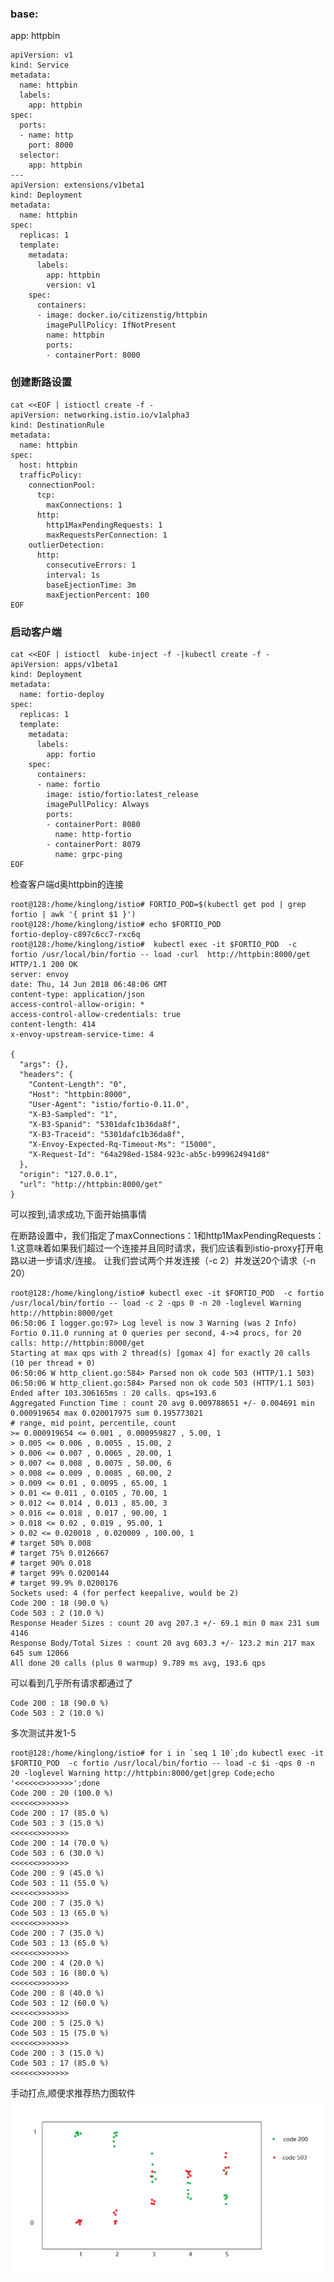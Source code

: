 ### base:

app: httpbin

```
apiVersion: v1
kind: Service
metadata:
  name: httpbin
  labels:
    app: httpbin
spec:
  ports:
  - name: http
    port: 8000
  selector:
    app: httpbin
---
apiVersion: extensions/v1beta1
kind: Deployment
metadata:
  name: httpbin
spec:
  replicas: 1
  template:
    metadata:
      labels:
        app: httpbin
        version: v1
    spec:
      containers:
      - image: docker.io/citizenstig/httpbin
        imagePullPolicy: IfNotPresent
        name: httpbin
        ports:
        - containerPort: 8000
```

### 创建断路设置

```
cat <<EOF | istioctl create -f -
apiVersion: networking.istio.io/v1alpha3
kind: DestinationRule
metadata:
  name: httpbin
spec:
  host: httpbin
  trafficPolicy:
    connectionPool:
      tcp:
        maxConnections: 1
      http:
        http1MaxPendingRequests: 1
        maxRequestsPerConnection: 1
    outlierDetection:
      http:
        consecutiveErrors: 1
        interval: 1s
        baseEjectionTime: 3m
        maxEjectionPercent: 100
EOF

```

### 启动客户端

```
cat <<EOF | istioctl  kube-inject -f -|kubectl create -f -
apiVersion: apps/v1beta1
kind: Deployment
metadata:
  name: fortio-deploy
spec:
  replicas: 1
  template:
    metadata:
      labels:
        app: fortio
    spec:
      containers:
      - name: fortio
        image: istio/fortio:latest_release
        imagePullPolicy: Always
        ports:
        - containerPort: 8080
          name: http-fortio
        - containerPort: 8079
          name: grpc-ping
EOF

```

检查客户端d奥httpbin的连接

```
root@128:/home/kinglong/istio# FORTIO_POD=$(kubectl get pod | grep fortio | awk '{ print $1 }')
root@128:/home/kinglong/istio# echo $FORTIO_POD
fortio-deploy-c897c6cc7-rxc6q
root@128:/home/kinglong/istio#  kubectl exec -it $FORTIO_POD  -c fortio /usr/local/bin/fortio -- load -curl  http://httpbin:8000/get
HTTP/1.1 200 OK
server: envoy
date: Thu, 14 Jun 2018 06:48:06 GMT
content-type: application/json
access-control-allow-origin: *
access-control-allow-credentials: true
content-length: 414
x-envoy-upstream-service-time: 4

{
  "args": {},
  "headers": {
    "Content-Length": "0",
    "Host": "httpbin:8000",
    "User-Agent": "istio/fortio-0.11.0",
    "X-B3-Sampled": "1",
    "X-B3-Spanid": "5301dafc1b36da8f",
    "X-B3-Traceid": "5301dafc1b36da8f",
    "X-Envoy-Expected-Rq-Timeout-Ms": "15000",
    "X-Request-Id": "64a298ed-1584-923c-ab5c-b999624941d8"
  },
  "origin": "127.0.0.1",
  "url": "http://httpbin:8000/get"
}

```

可以按到,请求成功,下面开始搞事情

在断路设置中，我们指定了maxConnections：1和http1MaxPendingRequests：1.这意味着如果我们超过一个连接并且同时请求，我们应该看到istio-proxy打开电路以进一步请求/连接。 让我们尝试两个并发连接（-c 2）并发送20个请求（-n 20）

```
root@128:/home/kinglong/istio# kubectl exec -it $FORTIO_POD  -c fortio /usr/local/bin/fortio -- load -c 2 -qps 0 -n 20 -loglevel Warning http://httpbin:8000/get
06:50:06 I logger.go:97> Log level is now 3 Warning (was 2 Info)
Fortio 0.11.0 running at 0 queries per second, 4->4 procs, for 20 calls: http://httpbin:8000/get
Starting at max qps with 2 thread(s) [gomax 4] for exactly 20 calls (10 per thread + 0)
06:50:06 W http_client.go:584> Parsed non ok code 503 (HTTP/1.1 503)
06:50:06 W http_client.go:584> Parsed non ok code 503 (HTTP/1.1 503)
Ended after 103.306165ms : 20 calls. qps=193.6
Aggregated Function Time : count 20 avg 0.009788651 +/- 0.004691 min 0.000919654 max 0.020017975 sum 0.195773021
# range, mid point, percentile, count
>= 0.000919654 <= 0.001 , 0.000959827 , 5.00, 1
> 0.005 <= 0.006 , 0.0055 , 15.00, 2
> 0.006 <= 0.007 , 0.0065 , 20.00, 1
> 0.007 <= 0.008 , 0.0075 , 50.00, 6
> 0.008 <= 0.009 , 0.0085 , 60.00, 2
> 0.009 <= 0.01 , 0.0095 , 65.00, 1
> 0.01 <= 0.011 , 0.0105 , 70.00, 1
> 0.012 <= 0.014 , 0.013 , 85.00, 3
> 0.016 <= 0.018 , 0.017 , 90.00, 1
> 0.018 <= 0.02 , 0.019 , 95.00, 1
> 0.02 <= 0.020018 , 0.020009 , 100.00, 1
# target 50% 0.008
# target 75% 0.0126667
# target 90% 0.018
# target 99% 0.0200144
# target 99.9% 0.0200176
Sockets used: 4 (for perfect keepalive, would be 2)
Code 200 : 18 (90.0 %)
Code 503 : 2 (10.0 %)
Response Header Sizes : count 20 avg 207.3 +/- 69.1 min 0 max 231 sum 4146
Response Body/Total Sizes : count 20 avg 603.3 +/- 123.2 min 217 max 645 sum 12066
All done 20 calls (plus 0 warmup) 9.789 ms avg, 193.6 qps

```

可以看到几乎所有请求都通过了

```
Code 200 : 18 (90.0 %)
Code 503 : 2 (10.0 %)
```

多次测试并发1-5

    root@128:/home/kinglong/istio# for i in `seq 1 10`;do kubectl exec -it $FORTIO_POD  -c fortio /usr/local/bin/fortio -- load -c $i -qps 0 -n 20 -loglevel Warning http://httpbin:8000/get|grep Code;echo '<<<<<<>>>>>>>';done
    Code 200 : 20 (100.0 %)
    <<<<<<>>>>>>>
    Code 200 : 17 (85.0 %)
    Code 503 : 3 (15.0 %)
    <<<<<<>>>>>>>
    Code 200 : 14 (70.0 %)
    Code 503 : 6 (30.0 %)
    <<<<<<>>>>>>>
    Code 200 : 9 (45.0 %)
    Code 503 : 11 (55.0 %)
    <<<<<<>>>>>>>
    Code 200 : 7 (35.0 %)
    Code 503 : 13 (65.0 %)
    <<<<<<>>>>>>>
    Code 200 : 7 (35.0 %)
    Code 503 : 13 (65.0 %)
    <<<<<<>>>>>>>
    Code 200 : 4 (20.0 %)
    Code 503 : 16 (80.0 %)
    <<<<<<>>>>>>>
    Code 200 : 8 (40.0 %)
    Code 503 : 12 (60.0 %)
    <<<<<<>>>>>>>
    Code 200 : 5 (25.0 %)
    Code 503 : 15 (75.0 %)
    <<<<<<>>>>>>>
    Code 200 : 3 (15.0 %)
    Code 503 : 17 (85.0 %)
    <<<<<<>>>>>>>


手动打点,顺便求推荐热力图软件![](/assets/relitu.png)

